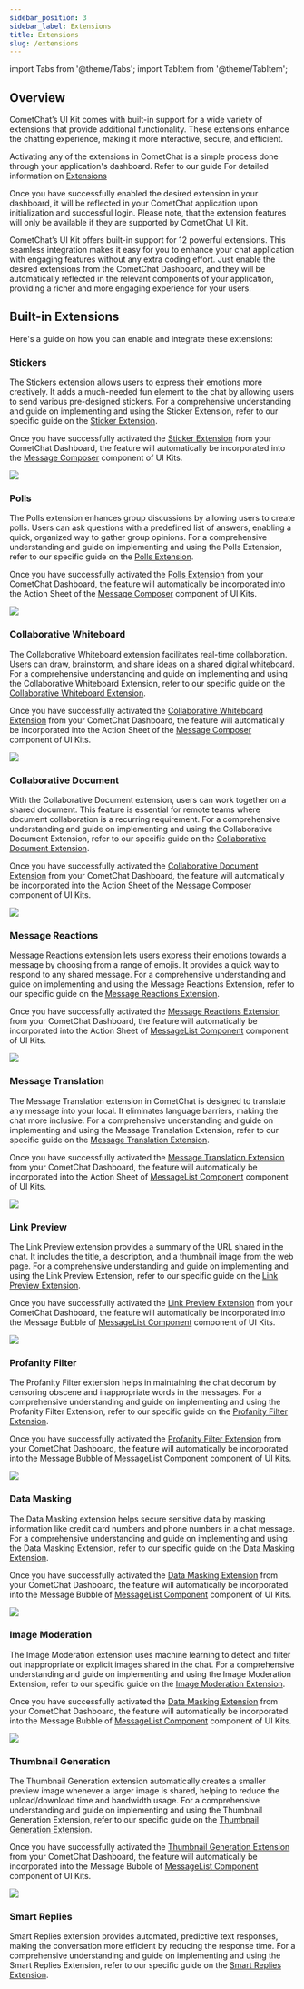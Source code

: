 ```yaml
---
sidebar_position: 3
sidebar_label: Extensions
title: Extensions
slug: /extensions
---
```


import Tabs from '@theme/Tabs';
import TabItem from '@theme/TabItem';

## Overview

CometChat’s UI Kit comes with built-in support for a wide variety of extensions that provide additional functionality. These extensions enhance the chatting experience, making it more interactive, secure, and efficient.

Activating any of the extensions in CometChat is a simple process done through your application's dashboard. Refer to our guide For detailed information on [Extensions](/extensions/overview)

Once you have successfully enabled the desired extension in your dashboard, it will be reflected in your CometChat application upon initialization and successful login. Please note, that the extension features will only be available if they are supported by CometChat UI Kit.

CometChat’s UI Kit offers built-in support for 12 powerful extensions. This seamless integration makes it easy for you to enhance your chat application with engaging features without any extra coding effort. Just enable the desired extensions from the CometChat Dashboard, and they will be automatically reflected in the relevant components of your application, providing a richer and more engaging experience for your users.

## Built-in Extensions

Here's a guide on how you can enable and integrate these extensions:

### Stickers

The Stickers extension allows users to express their emotions more creatively. It adds a much-needed fun element to the chat by allowing users to send various pre-designed stickers. For a comprehensive understanding and guide on implementing and using the Sticker Extension, refer to our specific guide on the [Sticker Extension](/extensions/stickers).

Once you have successfully activated the [Sticker Extension](/extensions/stickers) from your CometChat Dashboard, the feature will automatically be incorporated into the [Message Composer](/ui-kit/ios/message-composer) component of UI Kits.

![](../assets/stickers.png)

### Polls

The Polls extension enhances group discussions by allowing users to create polls. Users can ask questions with a predefined list of answers, enabling a quick, organized way to gather group opinions. For a comprehensive understanding and guide on implementing and using the Polls Extension, refer to our specific guide on the [Polls Extension](/extensions/polls).

Once you have successfully activated the [Polls Extension](/extensions/polls) from your CometChat Dashboard, the feature will automatically be incorporated into the Action Sheet of the [Message Composer](/ui-kit/ios/message-composer) component of UI Kits.

![](../assets/polls.png)


### Collaborative Whiteboard

The Collaborative Whiteboard extension facilitates real-time collaboration. Users can draw, brainstorm, and share ideas on a shared digital whiteboard. For a comprehensive understanding and guide on implementing and using the Collaborative Whiteboard Extension, refer to our specific guide on the [Collaborative Whiteboard Extension](/extensions/collaborative-whiteboard).

Once you have successfully activated the [Collaborative Whiteboard Extension](/extensions/collaborative-whiteboard) from your CometChat Dashboard, the feature will automatically be incorporated into the Action Sheet of the [Message Composer](/ui-kit/ios/message-composer) component of UI Kits.

![](../assets/collaborative-whiteboard.png)


### Collaborative Document

With the Collaborative Document extension, users can work together on a shared document. This feature is essential for remote teams where document collaboration is a recurring requirement. For a comprehensive understanding and guide on implementing and using the Collaborative Document Extension, refer to our specific guide on the [Collaborative Document Extension](/extensions/collaborative-document).

Once you have successfully activated the [Collaborative Document Extension](/extensions/collaborative-document) from your CometChat Dashboard, the feature will automatically be incorporated into the Action Sheet of the [Message Composer](/ui-kit/ios/message-composer) component of UI Kits.

![](../assets/collaborative-document.png)

<!-- ![](./assets/5baea89af0cb5d312b7caf74faf69cf9.png) -->

### Message Reactions

Message Reactions extension lets users express their emotions towards a message by choosing from a range of emojis. It provides a quick way to respond to any shared message. For a comprehensive understanding and guide on implementing and using the Message Reactions Extension, refer to our specific guide on the [Message Reactions Extension](/extensions/reactions).

Once you have successfully activated the [Message Reactions Extension](/extensions/reactions) from your CometChat Dashboard, the feature will automatically be incorporated into the Action Sheet of [MessageList Component](/ui-kit/ios/message-list) component of UI Kits.

![](../../assets/extension_message_reactions_screens.png)

<!-- ![](./assets/7385b7a088d4af885a7d00ff16026806.png) -->

### Message Translation

The Message Translation extension in CometChat is designed to translate any message into your local. It eliminates language barriers, making the chat more inclusive. For a comprehensive understanding and guide on implementing and using the Message Translation Extension, refer to our specific guide on the [Message Translation Extension](/extensions/message-translation).

Once you have successfully activated the [Message Translation Extension](/extensions/message-translation) from your CometChat Dashboard, the feature will automatically be incorporated into the Action Sheet of [MessageList Component](/ui-kit/ios/message-list) component of UI Kits.

![](../assets/translation.png)

<!-- ![](./assets/f91d1e7fbf105078c5ccd34876e3264e.png) -->

### Link Preview

The Link Preview extension provides a summary of the URL shared in the chat. It includes the title, a description, and a thumbnail image from the web page. For a comprehensive understanding and guide on implementing and using the Link Preview Extension, refer to our specific guide on the [Link Preview Extension](/extensions/link-preview).

Once you have successfully activated the [Link Preview Extension](/extensions/link-preview) from your CometChat Dashboard, the feature will automatically be incorporated into the Message Bubble of [MessageList Component](/ui-kit/ios/message-list) component of UI Kits.

![](../assets/link-preview.png)

### Profanity Filter

The Profanity Filter extension helps in maintaining the chat decorum by censoring obscene and inappropriate words in the messages. For a comprehensive understanding and guide on implementing and using the Profanity Filter Extension, refer to our specific guide on the [Profanity Filter Extension](/extensions/profanity-filter).

Once you have successfully activated the [Profanity Filter Extension](/extensions/profanity-filter) from your CometChat Dashboard, the feature will automatically be incorporated into the Message Bubble of [MessageList Component](/ui-kit/ios/message-list) component of UI Kits.

![](../../assets/extension_profanity_filter_screens.png)

<!-- ![](./assets/9f6673a52d77b9c6d47eee348d00e576.png) -->

### Data Masking

The Data Masking extension helps secure sensitive data by masking information like credit card numbers and phone numbers in a chat message. For a comprehensive understanding and guide on implementing and using the Data Masking Extension, refer to our specific guide on the [Data Masking Extension](/extensions/data-masking-filter).

Once you have successfully activated the [Data Masking Extension](/extensions/data-masking-filter) from your CometChat Dashboard, the feature will automatically be incorporated into the Message Bubble of [MessageList Component](/ui-kit/ios/message-list) component of UI Kits.

![](../../assets/extension_data_masking_screens.png)

<!-- ![](./assets/d2b1bda779ee8e4a9dd8711334fe86a4.png) -->

### Image Moderation

The Image Moderation extension uses machine learning to detect and filter out inappropriate or explicit images shared in the chat. For a comprehensive understanding and guide on implementing and using the Image Moderation Extension, refer to our specific guide on the [Image Moderation Extension](/extensions/image-moderation).

Once you have successfully activated the [Data Masking Extension](/extensions/data-masking-filter) from your CometChat Dashboard, the feature will automatically be incorporated into the Message Bubble of [MessageList Component](/ui-kit/ios/message-list) component of UI Kits.

![](../../assets/extension_image_moderation_screens.png)

<!-- ![](./assets/258e5243ca44f67e0fe4bf22cefdf797.png) -->

### Thumbnail Generation

The Thumbnail Generation extension automatically creates a smaller preview image whenever a larger image is shared, helping to reduce the upload/download time and bandwidth usage. For a comprehensive understanding and guide on implementing and using the Thumbnail Generation Extension, refer to our specific guide on the [Thumbnail Generation Extension](/extensions/thumbnail-generation).

Once you have successfully activated the [Thumbnail Generation Extension](/extensions/thumbnail-generation) from your CometChat Dashboard, the feature will automatically be incorporated into the Message Bubble of [MessageList Component](/ui-kit/ios/message-list) component of UI Kits.

![](../assets/thumbnail.png)


### Smart Replies

Smart Replies extension provides automated, predictive text responses, making the conversation more efficient by reducing the response time. For a comprehensive understanding and guide on implementing and using the Smart Replies Extension, refer to our specific guide on the [Smart Replies Extension](/extensions/smart-replies).
